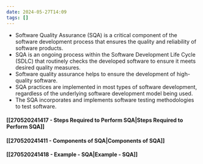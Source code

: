 ```yaml
---
date: 2024-05-27T14:09
tags: []
---
```

- Software Quality Assurance (SQA) is a critical component of the software development process that ensures the quality and reliability of software products.
- SQA is an ongoing process within the Software Development Life Cycle (SDLC) that routinely checks the developed software to ensure it meets desired quality measures.
- Software quality assurance helps to ensure the development of high-quality software.
- SQA practices are implemented in most types of software development, regardless of the underlying software development model being used.
- The SQA incorporates and implements software testing methodologies to test software.

#### [[270520241417 - Steps Required to Perform SQA|Steps Required to Perform SQA]]
#### [[270520241411 - Components of SQA|Components of SQA]]
#### [[270520241418 - Example - SQA|Example - SQA]]